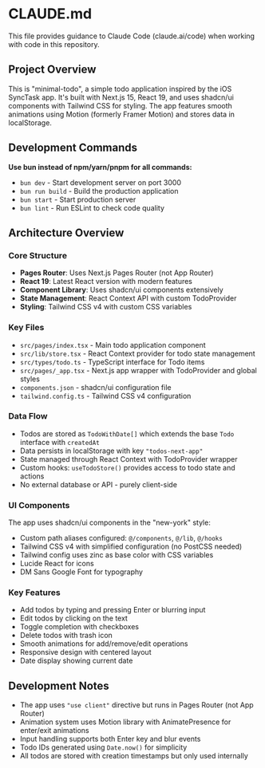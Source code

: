 # CLAUDE.md

This file provides guidance to Claude Code (claude.ai/code) when working with code in this repository.

## Project Overview

This is "minimal-todo", a simple todo application inspired by the iOS SyncTask app. It's built with Next.js 15, React 19, and uses shadcn/ui components with Tailwind CSS for styling. The app features smooth animations using Motion (formerly Framer Motion) and stores data in localStorage.

## Development Commands

**Use bun instead of npm/yarn/pnpm for all commands:**

- `bun dev` - Start development server on port 3000
- `bun run build` - Build the production application
- `bun start` - Start production server
- `bun lint` - Run ESLint to check code quality

## Architecture Overview

### Core Structure
- **Pages Router**: Uses Next.js Pages Router (not App Router)
- **React 19**: Latest React version with modern features
- **Component Library**: Uses shadcn/ui components extensively
- **State Management**: React Context API with custom TodoProvider
- **Styling**: Tailwind CSS v4 with custom CSS variables

### Key Files
- `src/pages/index.tsx` - Main todo application component
- `src/lib/store.tsx` - React Context provider for todo state management
- `src/types/todo.ts` - TypeScript interface for Todo items
- `src/pages/_app.tsx` - Next.js app wrapper with TodoProvider and global styles
- `components.json` - shadcn/ui configuration file
- `tailwind.config.ts` - Tailwind CSS v4 configuration

### Data Flow
- Todos are stored as `TodoWithDate[]` which extends the base `Todo` interface with `createdAt`
- Data persists in localStorage with key `"todos-next-app"`
- State managed through React Context with TodoProvider wrapper
- Custom hooks: `useTodoStore()` provides access to todo state and actions
- No external database or API - purely client-side

### UI Components
The app uses shadcn/ui components in the "new-york" style:
- Custom path aliases configured: `@/components`, `@/lib`, `@/hooks`
- Tailwind CSS v4 with simplified configuration (no PostCSS needed)
- Tailwind config uses zinc as base color with CSS variables
- Lucide React for icons
- DM Sans Google Font for typography

### Key Features
- Add todos by typing and pressing Enter or blurring input
- Edit todos by clicking on the text
- Toggle completion with checkboxes
- Delete todos with trash icon
- Smooth animations for add/remove/edit operations
- Responsive design with centered layout
- Date display showing current date

## Development Notes

- The app uses `"use client"` directive but runs in Pages Router (not App Router)
- Animation system uses Motion library with AnimatePresence for enter/exit animations
- Input handling supports both Enter key and blur events
- Todo IDs generated using `Date.now()` for simplicity
- All todos are stored with creation timestamps but only used internally